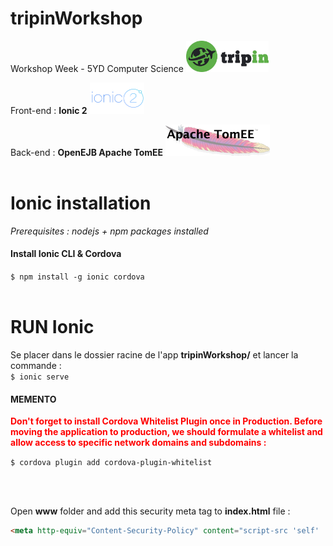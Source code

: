 [//]: # (project description)
# tripinWorkshop

Workshop Week - 5YD Computer Science 
<img src="https://github.com/lau-sam/tripinWorkshop/blob/master/src/assets/logo/logo.png" height="50">

Front-end : **Ionic 2** 
<img src="https://github.com/lau-sam/tripinWorkshop/blob/master/src/assets/logo/ionic.png" height="50">

Back-end : **OpenEJB Apache TomEE**
<img src="https://github.com/lau-sam/tripinWorkshop/blob/master/src/assets/logo/tomee.png" height="50">
<br><br>

[//]: # (ionic tuto)

# Ionic installation

*Prerequisites : nodejs + npm packages installed*

#### Install Ionic CLI & Cordova
`$ npm install -g ionic cordova`
<br><br>

# RUN Ionic
Se placer dans le dossier racine de l'app **tripinWorkshop/** et lancer la commande : <br>
`$ ionic serve`	


#### MEMENTO
<p style="color:red ; font-weight: bold;">
Don't forget to install Cordova Whitelist Plugin once in Production. Before moving the application to production, we should formulate a whitelist and allow access to specific network domains and subdomains : 
</p>

`$ cordova plugin add cordova-plugin-whitelist`

<br><br>

Open **www** folder and add this security meta tag to **index.html** file :
```html
<meta http-equiv="Content-Security-Policy" content="script-src 'self' 'unsafe-eval' 'unsafe-inline' *; object-src 'self'; style-src 'self' 'unsafe-inline'; media-src *">

